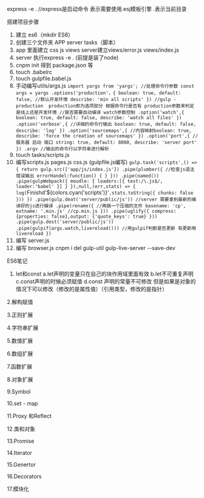 express -e .  //express是启动命令 表示需要使用.esj模板引擎 .表示当前目录

搭建项目步骤
1. 建立 es6（mkdir ES6）
2. 创建三个文件夹 APP server tasks（脚本）
3. app 里面建立 css js views server建立views/error.js views/index.js 
4. server 执行express -e . (前提是装了node)
5. cnpm init 得到 package.json 等
6. touch .babelrc
7. touch gulpfile.babel.js
8. 手动编写utils/args.js
	`import yargs from 'yargs'; //处理命令行参数
	const args = yargs
	.options('production'，{
		boolean: true,
		default: false, //默认开发环境
		describe: 'min all scripts'
	}) //gulp -production  production即为选项部分 根据命令行是否有 production参数来判定是线上还是开发环境
	//是否需要自动编译 watch参数控制
	.option('watch',{
		boolean: true,
		default: false,
		describe: 'watch all files'
	})
	.option('verbose',{ //详细的命令行输出
		boolean: true,
		default: false,
		describe: 'log'
	})
	.option('sourcemaps',{ //内容映射boolean: true,
		describe: 'force the creation of sourcemaps'
	})
	.option('port',{ //服务器 启动 端口
		string: true,
		default: 8080,
		describe: 'server port'
	})
	.argv //输出的命令行以字符串进行解析`
9.  touch tasks/scripts.js
10. 编写scripts.js pages.js css.js (gulpfile.js编写)
`gulp.task('scripts',() => {
	return gulp.src(['app/js/index.js'])
	 	.pipe(plumber({ //检查js语法 错误输出
	 		errorHandel:function() {
	 		}
	 	}))
	 	.pipe(named())
	 	.pipe(gulpWebpack({
	 		moudle: {
	 			loaders:[{
	 				test:/\.js$/,
	 				loader:'babel'
	 			}]
	 		}
	 	}),null,(err,stats) => {
	 		log(`Finishd'${colors.cyan('scripts')}'`,stats.toString({
	 			chunks: false
	 		}))
	 	})
	 	.pipe(gulp.deat('server/public/js')) //server 需要拿到最新的编译好的js进行编译
	 	.pipe(rename({ //再搞一个压缩的文件
	 		basename: 'cp',
	 		extname: '.min.js' //cp.min.js
	 	}))
	 	.pipe(uglify({
	 		compress: {properties: false},output: {'quote_keys': true}
	 	}))
	 	.pipe(gulp.dest('server/public/js'))
	 	.pipe(gulpif(args.watch,livereload())) //用gulpif判断是否更新 有更新用livereload
})`
11. 编写 server.js 
12. 编写 browser.js 
cnpm i del gulp-util gulp-live-server --save-dev

ES6笔记
1. let和const
  a.let声明的变量只在自己的块作用域里面有效
  b.let不可重复声明
  c.const声明的时候必须赋值
  d.const 声明的常量不可修改 但是如果是对象的情况下可以修改（修改的是属性值）（引用类型，修改的是指针）

2.解构赋值

3.正则扩展

4.字符串扩展

5.数值扩展

6.数组扩展

7.函数扩展

8.对象扩展

9.Symbol

10.set - map

11.Proxy 和Reflect

12.类和对象

13.Promise

14.Iterator

15.Genertor

16.Decorators

17.模块化


